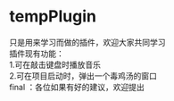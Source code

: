 # tempPlugin
只是用来学习而做的插件，欢迎大家共同学习
<br/>
插件现有功能：
<br/>
1.可在敲击键盘时播放音乐<br/>
2.可在项目启动时，弹出一个毒鸡汤的窗口<br/>
final ：各位如果有好的建议，欢迎提出
